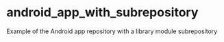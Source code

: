# android_app_with_subrepository
Example of the Android app repository with a library module subrepository  
